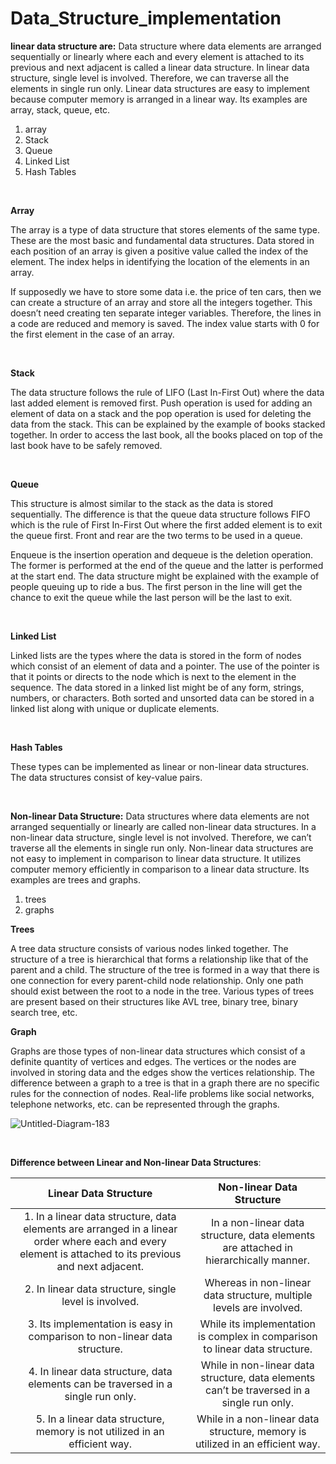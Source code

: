 # Data_Structure_implementation 


**linear data structure are:** Data structure where data elements are arranged sequentially or linearly where each and every element is attached to its previous and next adjacent is called a linear data structure. In linear data structure, single level is involved. Therefore, we can traverse all the elements in single run only. Linear data structures are easy to implement because computer memory is arranged in a linear way. Its examples are  array, stack, queue, etc. 


1. array
2. Stack
3. Queue
4. Linked List
5. Hash Tables

<br>

**Array**

The array is a type of data structure that stores elements of the same type. These are the most basic and fundamental data structures. Data stored in each position of an array is given a positive value called the index of the element. The index helps in identifying the location of the elements in an array.

If supposedly we have to store some data i.e. the price of ten cars, then we can create a structure of an array and store all the integers together. This doesn’t need creating ten separate integer variables. Therefore, the lines in a code are reduced and memory is saved. The index value starts with 0 for the first element in the case of an array.


<br>

**Stack**

The data structure follows the rule of LIFO (Last In-First Out) where the data last added element is removed first. Push operation is used for adding an element of data on a stack and the pop operation is used for deleting the data from the stack. This can be explained by the example of books stacked together. In order to access the last book, all the books placed on top of the last book have to be safely removed.

<br>

**Queue**

This structure is almost similar to the stack as the data is stored sequentially. The difference is that the queue data structure follows FIFO which is the rule of First In-First Out where the first added element is to exit the queue first. Front and rear are the two terms to be used in a queue.

Enqueue is the insertion operation and dequeue is the deletion operation. The former is performed at the end of the queue and the latter is performed at the start end. The data structure might be explained with the example of people queuing up to ride a bus. The first person in the line will get the chance to exit the queue while the last person will be the last to exit.

<br>

**Linked List**

Linked lists are the types where the data is stored in the form of nodes which consist of an element of data and a pointer. The use of the pointer is that it points or directs to the node which is next to the element in the sequence. The data stored in a linked list might be of any form, strings, numbers, or characters. Both sorted and unsorted data can be stored in a linked list along with unique or duplicate elements.

<br>

**Hash Tables**

These types can be implemented as linear or non-linear data structures. The data structures consist of key-value pairs.

<br>

**Non-linear Data Structure:** 
Data structures where data elements are not arranged sequentially or linearly are called non-linear data structures. In a non-linear data structure, single level is not involved. Therefore, we can’t traverse all the elements in single run only. Non-linear data structures are not easy to implement in comparison to linear data structure. It utilizes computer memory efficiently in comparison to a linear data structure. Its examples are trees and graphs.  

1. trees
2. graphs



**Trees**

A tree data structure consists of various nodes linked together. The structure of a tree is hierarchical that forms a relationship like that of the parent and a child. The structure of the tree is formed in a way that there is one connection for every parent-child node relationship. Only one path should exist between the root to a node in the tree. Various types of trees are present based on their structures like AVL tree, binary tree, binary search tree, etc.

**Graph**

Graphs are those types of non-linear data structures which consist of a definite quantity of vertices and edges. The vertices or the nodes are involved in storing data and the edges show the vertices relationship. The difference between a graph to a tree is that in a graph there are no specific rules for the connection of nodes. Real-life problems like social networks, telephone networks, etc. can be represented through the graphs. 

![Untitled-Diagram-183](https://user-images.githubusercontent.com/105644935/212389921-07242e51-e296-4f5d-966e-df2fb703c836.png)

<br>

**Difference between Linear and Non-linear Data Structures**:

| Linear Data Structure  | Non-linear Data Structure |
| :------: | :------: |
| 1.	In a linear data structure, data elements are arranged in a linear order where each and every element is attached to its previous and next adjacent. | In a non-linear data structure, data elements are attached in hierarchically manner.	 |
| 2.	In linear data structure, single level is involved.  | 	Whereas in non-linear data structure, multiple levels are involved.  |
| 3.	Its implementation is easy in comparison to non-linear data structure. | While its implementation is complex in comparison to linear data structure.  |
| 4.	In linear data structure, data elements can be traversed in a single run only. | While in non-linear data structure, data elements can’t be traversed in a single run only. |
| 5.	In a linear data structure, memory is not utilized in an efficient way. | While in a non-linear data structure, memory is utilized in an efficient way.   |  

 

